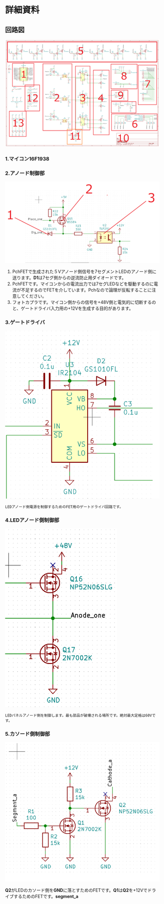 # 詳細資料
## 回路図
<img src="Image/回路図全体.png">

### 1.マイコン16F1938

### 2.アノード制御部
<img src="Image\回路図説明詳細\アノード制御部.png">

1. PchFETで生成された５Vアノード側信号を7セグメントLEDのアノード側に送ります。**D1**は7セグ側からの逆流防止用ダイオードです。
2. PchFETです。マイコンからの電流出力では7セグLEDなどを駆動するのに電流が不足するのでFETを介しています。Pchなので論理が反転することに注意してください。
3. フォトカプラです。マイコン側からの信号を+48V側と電気的に切断するのと、ゲートドライバ入力用の+12Vを生成する目的があります。

### 3.ゲートドライバ
<img src="Image\回路図説明詳細\ゲートドライバ.png">

    LEDアノード側電源を制御するためのFET用のゲートドライバ回路です。

### 4.LEDアノード側制御部
<img src="Image\回路図説明詳細\LEDアノード側制御部.png">

    LEDパネルアノード側を制御します。最も部品が破壊される場所です。絶対最大定格は60Vです。

### 5.カソード側制御部
<img src="Image\回路図説明詳細\カソード制御部.png">

**Q2**がLEDのカソード側を**GND**に落とすためのFETです。**Q1**は**Q2**を+12VでドライブするためのFETです。**segment_a**